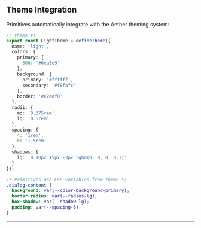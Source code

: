 ## Theme Integration

Primitives automatically integrate with the Aether theming system:

```typescript
// theme.ts
export const LightTheme = defineTheme({
  name: 'light',
  colors: {
    primary: {
      500: '#0ea5e9'
    },
    background: {
      primary: '#ffffff',
      secondary: '#f8fafc'
    },
    border: '#e2e8f0'
  },
  radii: {
    md: '0.375rem',
    lg: '0.5rem'
  },
  spacing: {
    4: '1rem',
    6: '1.5rem'
  },
  shadows: {
    lg: '0 10px 15px -3px rgba(0, 0, 0, 0.1)'
  }
});
```

```css
/* Primitives use CSS variables from theme */
.dialog-content {
  background: var(--color-background-primary);
  border-radius: var(--radius-lg);
  box-shadow: var(--shadow-lg);
  padding: var(--spacing-6);
}
```

---

